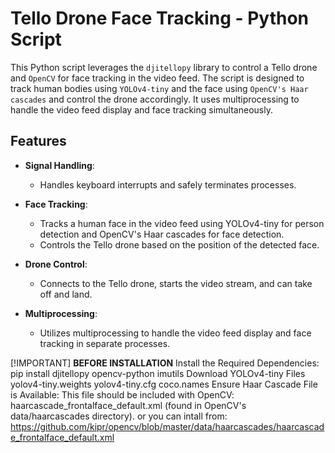 # **Tello Drone Face Tracking - Python Script**

This Python script leverages the `djitellopy` library to control a Tello drone and `OpenCV` for face tracking in the video feed. The script is designed to track human bodies using `YOLOv4-tiny` and the face using `OpenCV's Haar cascades` and control the drone accordingly. It uses multiprocessing to handle the video feed display and face tracking simultaneously.

## **Features**

- **Signal Handling**:
  - Handles keyboard interrupts and safely terminates processes.
  
- **Face Tracking**:
  - Tracks a human face in the video feed using YOLOv4-tiny for person detection and OpenCV's Haar cascades for face detection.
  - Controls the Tello drone based on the position of the detected face.
  
- **Drone Control**:
  - Connects to the Tello drone, starts the video stream, and can take off and land.
  
- **Multiprocessing**:
  - Utilizes multiprocessing to handle the video feed display and face tracking in separate processes.

[!IMPORTANT]
**BEFORE INSTALLATION**
Install the Required Dependencies:
pip install djitellopy opencv-python imutils
Download YOLOv4-tiny Files
yolov4-tiny.weights
yolov4-tiny.cfg
coco.names
Ensure Haar Cascade File is Available:
This file should be included with OpenCV: haarcascade_frontalface_default.xml (found in OpenCV's data/haarcascades directory).
or you can intall from: https://github.com/kipr/opencv/blob/master/data/haarcascades/haarcascade_frontalface_default.xml


